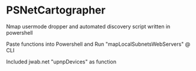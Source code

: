 # PSNetCartographer
Nmap usermode dropper and automated discovery script written in powershell

Paste functions into Powershell and Run "mapLocalSubnetsWebServers" @ CLI

Included jwab.net "upnpDevices" as function

